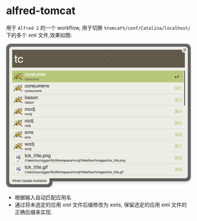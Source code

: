 # alfred-tomcat
用于 `Alfred 2` 的一个 workflow, 用于切换 `%tomcat%/conf/Catalina/localhost/` 下的多个 xml 文件,效果如图:

![](./quickview.png "quickview")

- 根据输入自动匹配应用名
- 通过将未选定的应用 xml 文件后缀修改为 xmls, 保留选定的应用 xml 文件的正确后缀来实现.

